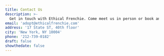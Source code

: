 ```yaml
---
title: Contact Us
description: >-
  Get in touch with Ethical Frenchie. Come meet us in person or book an appointment.
email: 'adopt@ethicalfrenchie.com'
address: '17 State ST, 40th floor'
city: 'New York, NY 10004'
phone: '212-739-0182'
draft: false
showthedate: false
---
```


